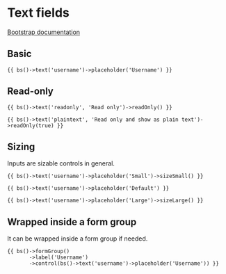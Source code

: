# Text fields

[Bootstrap documentation](https://getbootstrap.com/docs/4.1/components/forms/#form-controls)

## Basic

```$php
{{ bs()->text('username')->placeholder('Username') }}
```

## Read-only

```$php
{{ bs()->text('readonly', 'Read only')->readOnly() }}
```

```$php
{{ bs()->text('plaintext', 'Read only and show as plain text')->readOnly(true) }}
```

## Sizing

Inputs are sizable controls in general.

```$php
{{ bs()->text('username')->placeholder('Small')->sizeSmall() }}
```

```$php
{{ bs()->text('username')->placeholder('Default') }}
```

```$php
{{ bs()->text('username')->placeholder('Large')->sizeLarge() }}
```

## Wrapped inside a form group

It can be wrapped inside a form group if needed.

```$php
{{ bs()->formGroup()
       ->label('Username')
       ->control(bs()->text('username')->placeholder('Username')) }}
```


